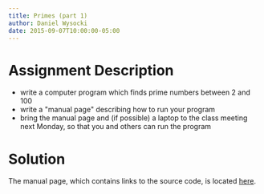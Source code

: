 ```yaml
---
title: Primes (part 1)
author: Daniel Wysocki
date: 2015-09-07T10:00:00-05:00
---
```


# Assignment Description

- write a computer program which finds prime numbers between 2 and 100
- write a "manual page" describing how to run your program
- bring the manual page and (if possible) a laptop to the class meeting next
  Monday, so that you and others can run the program


# Solution

The manual page, which contains links to the source code, is located
[here]({{site.baseurl}}/assignments/primes-part-1/README.html).
